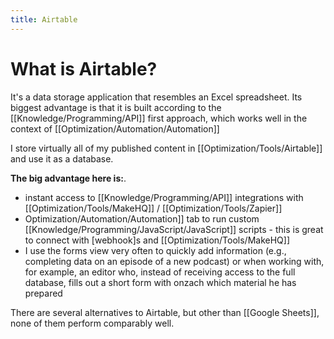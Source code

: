 ```yaml
---
title: Airtable
---
```

# What is Airtable?
It's a data storage application that resembles an Excel spreadsheet. Its biggest advantage is that it is built according to the [[Knowledge/Programming/API]] first approach, which works well in the context of [[Optimization/Automation/Automation]]

I store virtually all of my published content in [[Optimization/Tools/Airtable]] and use it as a database.

**The big advantage here is:**.
- instant access to [[Knowledge/Programming/API]] integrations with [[Optimization/Tools/MakeHQ]] / [[Optimization/Tools/Zapier]]
- Optimization/Automation/Automation]] tab to run custom [[Knowledge/Programming/JavaScript/JavaScript]] scripts - this is great to connect with [webhook]s and [[Optimization/Tools/MakeHQ]]
- I use the forms view very often to quickly add information (e.g., completing data on an episode of a new podcast) or when working with, for example, an editor who, instead of receiving access to the full database, fills out a short form with onzach which material he has prepared

There are several alternatives to Airtable, but other than [[Google Sheets]], none of them perform comparably well.